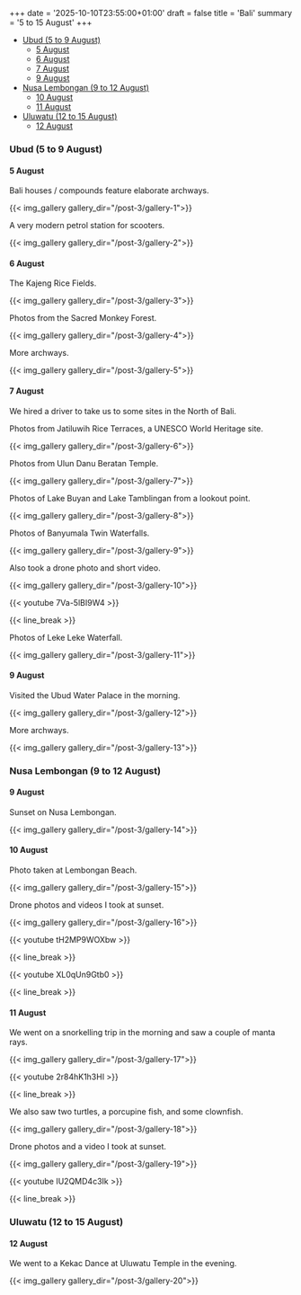 +++
date = '2025-10-10T23:55:00+01:00'
draft = false
title = 'Bali'
summary = '5 to 15 August'
+++

- [Ubud (5 to 9 August)](#ubud-5-to-9-august)
  - [5 August](#5-august)
  - [6 August](#6-august)
  - [7 August](#7-august)
  - [9 August](#9-august)
- [Nusa Lembongan (9 to 12 August)](#nusa-lembongan-9-to-12-august)
  - [10 August](#10-august)
  - [11 August](#11-august)
- [Uluwatu (12 to 15 August)](#uluwatu-12-to-15-august)
  - [12 August](#12-august)


### Ubud (5 to 9 August)

#### 5 August

Bali houses / compounds feature elaborate archways.

{{< img_gallery gallery_dir="/post-3/gallery-1">}}

A very modern petrol station for scooters.

{{< img_gallery gallery_dir="/post-3/gallery-2">}}

#### 6 August

The Kajeng Rice Fields.

{{< img_gallery gallery_dir="/post-3/gallery-3">}}

Photos from the Sacred Monkey Forest.

{{< img_gallery gallery_dir="/post-3/gallery-4">}}

More archways.

{{< img_gallery gallery_dir="/post-3/gallery-5">}}

#### 7 August

We hired a driver to take us to some sites in the North of Bali.

Photos from Jatiluwih Rice Terraces, a UNESCO World Heritage site.

{{< img_gallery gallery_dir="/post-3/gallery-6">}}

Photos from Ulun Danu Beratan Temple.

{{< img_gallery gallery_dir="/post-3/gallery-7">}}

Photos of Lake Buyan and Lake Tamblingan from a lookout point.

{{< img_gallery gallery_dir="/post-3/gallery-8">}}

Photos of Banyumala Twin Waterfalls.

{{< img_gallery gallery_dir="/post-3/gallery-9">}}

Also took a drone photo and short video.

{{< img_gallery gallery_dir="/post-3/gallery-10">}}

{{< youtube 7Va-5lBI9W4 >}}

{{< line_break >}}

Photos of Leke Leke Waterfall.

{{< img_gallery gallery_dir="/post-3/gallery-11">}}

#### 9 August

Visited the Ubud Water Palace in the morning.

{{< img_gallery gallery_dir="/post-3/gallery-12">}}

More archways.

{{< img_gallery gallery_dir="/post-3/gallery-13">}}

### Nusa Lembongan (9 to 12 August)

#### 9 August

Sunset on Nusa Lembongan.

{{< img_gallery gallery_dir="/post-3/gallery-14">}}

#### 10 August

Photo taken at Lembongan Beach.

{{< img_gallery gallery_dir="/post-3/gallery-15">}}

Drone photos and videos I took at sunset.

{{< img_gallery gallery_dir="/post-3/gallery-16">}}

{{< youtube tH2MP9WOXbw >}}

{{< line_break >}}

{{< youtube XL0qUn9Gtb0 >}}

{{< line_break >}}

#### 11 August

We went on a snorkelling trip in the morning and saw a couple of manta rays.

{{< img_gallery gallery_dir="/post-3/gallery-17">}}

{{< youtube 2r84hK1h3HI >}}

{{< line_break >}}

We also saw two turtles, a porcupine fish, and some clownfish.

{{< img_gallery gallery_dir="/post-3/gallery-18">}}

Drone photos and a video I took at sunset.

{{< img_gallery gallery_dir="/post-3/gallery-19">}}

{{< youtube IU2QMD4c3Ik >}}

{{< line_break >}}

### Uluwatu (12 to 15 August)

#### 12 August

We went to a Kekac Dance at Uluwatu Temple in the evening.

{{< img_gallery gallery_dir="/post-3/gallery-20">}}
